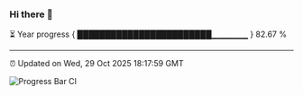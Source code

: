 ### Hi there 👋

⏳ Year progress { ████████████████████████▁▁▁▁▁▁ } 82.67 %

---

⏰ Updated on Wed, 29 Oct 2025 18:17:59 GMT

![Progress Bar CI](https://github.com/Shyam-Makwana/GitHub-Actions-Demo/workflows/Progress%20Bar%20CI/badge.svg)
